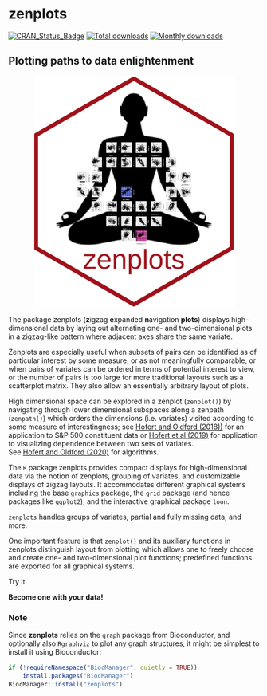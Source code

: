# zenplots

[![CRAN\_Status\_Badge](https://www.r-pkg.org/badges/version/zenplots)](https://cran.r-project.org/package=zenplots)
[![Total downloads](https://cranlogs.r-pkg.org/badges/grand-total/zenplots?color=blue)](https://cran.r-project.org/package=zenplots) 
[![Monthly downloads](https://cranlogs.r-pkg.org/badges/zenplots)](https://cran.r-project.org/package=zenplots)

## Plotting paths to data enlightenment

<p align="center">
  <img src="man/figures/logo.png" width="400" alt="zenplots logo">
</p>


The package zenplots (**z**igzag
**e**xpanded **n**avigation **plots**) displays high-dimensional data by laying out alternating one- and two-dimensional plots in a zigzag-like pattern where adjacent axes share the same variate. 

Zenplots are especially useful when
subsets of pairs can be identified as of particular interest by some measure, or as not meaningfully comparable, or when pairs of variates can be ordered in terms of potential interest to view, or the number of pairs is too large for more traditional layouts such as a scatterplot matrix. They also allow an essentially arbitrary layout of plots. 

High dimensional space can be explored in a zenplot (`zenplot()`) by navigating through lower dimensional subspaces along a zenpath (`zenpath()`) which orders the dimensions (i.e. variates) visited according to some measure of interestingness; 
see [Hofert and Oldford (2018))](https://doi.org/10.1016/j.ecosta.2017.03.007) for an application to S&P 500 constituent data 
or [Hofert et al (2019)](https://doi.org/10.1016/j.jmva.2019.02.012) for application to visualizing dependence between two sets of variates.  
See [Hofert and Oldford (2020)](https://doi.org/10.18637/jss.v095.i04) for algorithms.

The `R` package zenplots provides compact displays for high-dimensional data via the
notion of zenplots, grouping of variates, and customizable displays of zigzag layouts. It accommodates different graphical systems including the base `graphics` package, the `grid` package (and hence packages like `ggplot2`), and the interactive graphical package `loon`. 

`zenplots` handles groups of variates, partial and fully missing data, and more. 

One important feature is that `zenplot()` and its auxiliary functions in zenplots distinguish layout from plotting which allows one to freely choose and create one- and two-dimensional plot functions; predefined functions are exported for all graphical systems.

Try it. 

**Become one with your data!**

### Note

Since **zenplots** relies on the `graph` package from Bioconductor, and optionally also `Rgraphviz` to plot any graph structures, it might be simplest to install it using Bioconductor:

```r
if (!requireNamespace("BiocManager", quietly = TRUE))
    install.packages("BiocManager")
BiocManager::install("zenplots")
```

